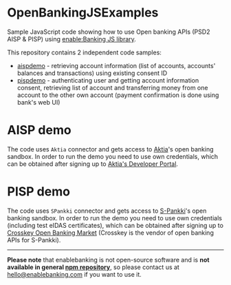# OpenBankingJSExamples

Sample JavaScript code showing how to use Open banking APIs (PSD2 AISP &amp; PISP) using
[enable:Banking JS library](https://enablebanking.com/docs/sdk?javascript).

This repository contains 2 independent code samples:

- [aispdemo](/aispdemo) - retrieving account information (list of accounts, accounts' balances and transactions) using
existing consent ID
- [pispdemo](/pispdemo) - authenticating user and getting account information consent, retrieving list of account and
transferring money from one account to the other own account (payment confirmation is done using bank's web UI)

# AISP demo

The code uses `Aktia` connector and gets access to [Aktia](https://www.aktia.fi/)'s open banking sandbox. In order to run
the demo you need to use own credentials, which can be obtained after signing up to
[Aktia's Developer Portal](https://developer.aktia.fi/).

# PISP demo

The code uses `SPankki` connector and gets access to [S-Pankki](https://www.s-pankki.fi/)'s open banking sandbox. In order to
run the demo you need to use own credentials (including test eIDAS certificates), which can be obtained after signing up to
[Crosskey Open Banking Market](https://crosskey.io/) (Crosskey is the vendor of open banking APIs for S-Pankki).

----

**Please note** that enablebanking is not open-source software and is **not available in general 
[npm repository](https://www.npmjs.com/)**, so please contact us at [hello@enablebanking.com](mailto:hello@enablebanking.com)
if you want to use it.
